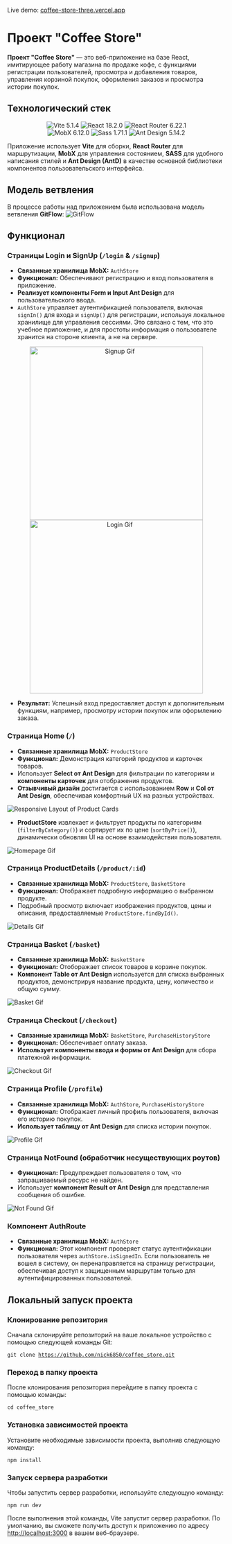 Live demo: [coffee-store-three.vercel.app](https://coffee-store-three.vercel.app/)

# Проект "Coffee Store"

**Проект "Coffee Store"** — это веб-приложение на базе React, имитирующее работу магазина по продаже кофе, с функциями регистрации пользователей, просмотра и добавления товаров, управления корзиной покупок, оформления заказов и просмотра истории покупок.

## Технологический стек

<p align="center">
  <img src="https://img.shields.io/badge/Vite-5.1.4-blue?style=flat-square&logo=vite" alt="Vite 5.1.4" />
  <img src="https://img.shields.io/badge/React-18.2.0-blue?style=flat-square&logo=react" alt="React 18.2.0" />
  <img src="https://img.shields.io/badge/React_Router-6.22.1-blue?style=flat-square&logo=react-router" alt="React Router 6.22.1" /><br/>
  <img src="https://img.shields.io/badge/MobX-6.12.0-blue?style=flat-square&logo=mobx" alt="MobX 6.12.0" />
  <img src="https://img.shields.io/badge/Sass-1.71.1-pink?style=flat-square&logo=sass" alt="Sass 1.71.1" />
  <img src="https://img.shields.io/badge/Ant_Design-5.14.2-blue?style=flat-square&logo=ant-design" alt="Ant Design 5.14.2" />
</p>

Приложение использует **Vite** для сборки, **React Router** для маршрутизации, **MobX** для управления состоянием, **SASS** для удобного написания стилей и **Ant Design (AntD)** в качестве основной библиотеки компонентов пользовательского интерфейса.

## Модель ветвления

В процессе работы над приложением была использована модель ветвления **GitFlow**:
![GitFlow](public/assets/readme/other/gitflow.png)

## Функционал

### Страницы Login и SignUp (`/login` & `/signup`)

- **Связанные хранилища MobX:** `AuthStore`
- **Функционал:** Обеспечивают регистрацию и вход пользователя в приложение.
- **Реализует компоненты Form и Input Ant Design** для пользовательского ввода.
- `AuthStore` управляет аутентификацией пользователя, включая `signIn()` для входа и `signUp()` для регистрации, используя локальное хранилище для управления сессиями. Это связано с тем, что это учебное приложение, и для простоты информация о пользователе хранится на стороне клиента, а не на сервере.

<p align="center">
  <img src="public/assets/readme/gifs/signup.gif" width="400" alt="Signup Gif" />
  <img src="public/assets/readme/gifs/login.gif" width="400" alt="Login Gif" />
</p>

- **Результат:** Успешный вход предоставляет доступ к дополнительным функциям, например, просмотру истории покупок или оформлению заказа.

### Страница Home (`/`)

- **Связанные хранилища MobX:** `ProductStore`
- **Функционал:** Демонстрация категорий продуктов и карточек товаров.
- Использует **Select от Ant Design** для фильтрации по категориям и **компоненты карточек** для отображения продуктов.
- **Отзывчивый дизайн** достигается с использованием **Row** и **Col от Ant Design**, обеспечивая комфортный UX на разных устройствах.

![Responsive Layout of Product Cards](public/assets/readme/gifs/responsive.gif)

- **ProductStore** извлекает и фильтрует продукты по категориям (`filterByCategory()`) и сортирует их по цене (`sortByPrice()`), динамически обновляя UI на основе взаимодействия пользователя.

![Homepage Gif](public/assets/readme/gifs/homepage.gif)

### Страница ProductDetails (`/product/:id`)

- **Связанные хранилища MobX:** `ProductStore`, `BasketStore`
- **Функционал:** Отображает подробную информацию о выбранном продукте.
- Подробный просмотр включает изображения продуктов, цены и описания, предоставляемые `ProductStore.findById()`.

![Details Gif](public/assets/readme/gifs/details.gif)

### Страница Basket (`/basket`)

- **Связанные хранилища MobX:** `BasketStore`
- **Функционал:** Отоборажает список товаров в корзине покупок.
- **Компонент Table от Ant Design** используется для списка выбранных продуктов, демонстрируя название продукта, цену, количество и общую сумму.

![Basket Gif](public/assets/readme/gifs/basket.gif)

### Страница Checkout (`/checkout`)

- **Связанные хранилища MobX:** `BasketStore`, `PurchaseHistoryStore`
- **Функционал:** Обеспечивает оплату заказа.
- **Использует компоненты ввода и формы от Ant Design** для сбора платежной информации.

![Checkout Gif](public/assets/readme/gifs/checkout.gif)

### Страница Profile (`/profile`)

- **Связанные хранилища MobX:** `AuthStore`, `PurchaseHistoryStore`
- **Функционал:** Отображает личный профиль пользователя, включая его историю покупок.
- **Использует таблицу от Ant Design** для списка истории покупок.

![Profile Gif](public/assets/readme/gifs/profile.gif)

### Страница NotFound (обработчик несуществующих роутов)

- **Функционал:** Предупреждает пользователя о том, что запрашиваемый ресурс не найден.
- Использует **компонент Result от Ant Design** для представления сообщения об ошибке.

![Not Found Gif](public/assets/readme/gifs/not_found.gif)

### Компонент AuthRoute

- **Связанные хранилища MobX:** `AuthStore`
- **Функционал:** Этот компонент проверяет статус аутентификации пользователя через `authStore.isSignedIn`. Если пользователь не вошел в систему, он перенаправляется на страницу регистрации, обеспечивая доступ к защищенным маршрутам только для аутентифицированных пользователей.

## Локальный запуск проекта

### Клонирование репозитория

Сначала склонируйте репозиторий на ваше локальное устройство с помощью следующей команды Git:

<code>git clone https://github.com/nick6850/coffee_store.git</code>

### Переход в папку проекта

После клонирования репозитория перейдите в папку проекта с помощью команды:

<code>cd coffee_store</code>

### Установка зависимостей проекта

Установите необходимые зависимости проекта, выполнив следующую команду:

<code>npm install</code>

### Запуск сервера разработки

Чтобы запустить сервер разработки, используйте следующую команду:

<code>npm run dev</code>

После выполнения этой команды, Vite запустит сервер разработки. По умолчанию, вы сможете получить доступ к приложению по адресу [http://localhost:3000](http://localhost:3000) в вашем веб-браузере.
